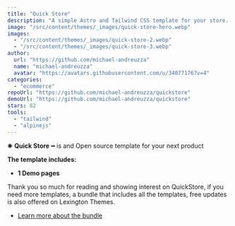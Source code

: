 ```yaml
---
title: "Quick Store"
description: "A simple Astro and Tailwind CSS template for your store. Embed products from services like Gumroad or Lemonsqueezy."
image: "/src/content/themes/_images/quick-store-hero.webp"
images:
  - "/src/content/themes/_images/quick-store-2.webp"
  - "/src/content/themes/_images/quick-store-3.webp"
author:
  url: "https://github.com/michael-andreuzza"
  name: "michael-andreuzza"
  avatar: "https://avatars.githubusercontent.com/u/34077176?v=4"
categories:
  - "ecommerce"
repoUrl: "https://github.com/michael-andreuzza/quickstore"
demoUrl: "https://github.com/michael-andreuzza/quickstore"
stars: 82
tools:
  - "tailwind"
  - "alpinejs"
---
```


<p>✺&nbsp;<strong>Quick Store</strong>&nbsp;━&nbsp;is and Open source template for your next product</p>
<p><strong>The template includes:</strong></p>
<ul>
   <li><strong>1 Demo pages</strong></li>

</ul>

<p>Thank you so much for reading and showing interest on QuickStore, if you need more templates, a bundle that includes all the templates, free updates is also offered on Lexington Themes.&nbsp;</p>
<ul>
   <li><a href="https://lexingtonthemes.com/pricing/" rel="noopener noreferrer" target="_blank" >Learn more about the bundle</a></li>
</ul>
